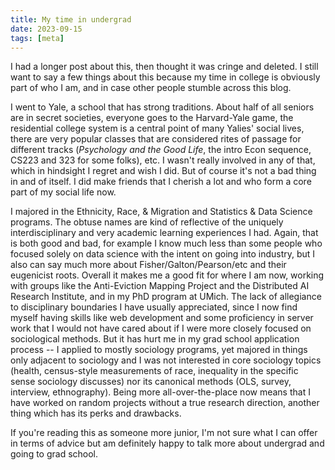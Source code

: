 ```yaml
---
title: My time in undergrad
date: 2023-09-15
tags: [meta]
---
```


I had a longer post about this, then thought it was cringe
and deleted. I still want to say a few things about this
because my time in college is obviously part of who I am,
and in case other people stumble across this blog.

I went to Yale, a school that has strong traditions. About
half of all seniors are in secret societies, everyone goes
to the Harvard-Yale game, the residential college system is
a central point of many Yalies' social lives, there are very
popular classes that are considered rites of passage for
different tracks (_Psychology and the Good Life_, the intro
Econ sequence, CS223 and 323 for some folks), etc. I wasn't
really involved in any of that, which in hindsight I regret
and wish I did. But of course it's not a bad thing in and of
itself. I did make friends that I cherish a lot and who form
a core part of my social life now.

I majored in the Ethnicity, Race, & Migration and Statistics
& Data Science programs. The obtuse names are kind of
reflective of the uniquely interdisciplinary and very
academic learning experiences I had. Again, that is both
good and bad, for example I know much less than some people
who focused solely on data science with the intent on going
into industry, but I also can say much more about
Fisher/Galton/Pearson/etc and their eugenicist roots.
Overall it makes me a good fit for where I am now, working
with groups like the Anti-Eviction Mapping Project and the
Distributed AI Research Institute, and in my PhD program at
UMich. The lack of allegiance to disciplinary boundaries I
have usually appreciated, since I now find myself having
skills like web development and some proficiency in server
work that I would not have cared about if I were more
closely focused on sociological methods. But it has hurt me
in my grad school application process -- I applied to mostly
sociology programs, yet majored in things only adjacent to
sociology and I was not interested in core sociology topics
(health, census-style measurements of race, inequality in
the specific sense sociology discusses) nor its canonical
methods (OLS, survey, interview, ethnography). Being more
all-over-the-place now means that I have worked on random
projects without a true research direction, another thing
which has its perks and drawbacks.

If you're reading this as someone more junior, I'm not sure
what I can offer in terms of advice but am definitely happy
to talk more about undergrad and going to grad school.
